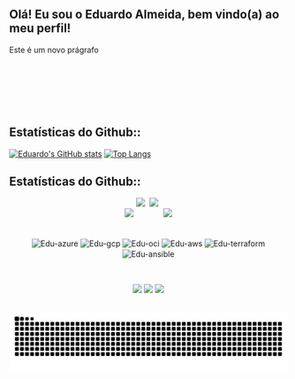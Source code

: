 ## Olá! Eu sou o Eduardo Almeida, bem vindo(a) ao meu perfil!

<p> Este é um novo prágrafo</p><br>

</br>
</br>
</br>
</br>

<h2 align="left">Estatísticas do Github::</h2>


[![Eduardo's GitHub stats](https://github-readme-stats.vercel.app/api?username=eduardoalmeidaf&layout=compact&show_icons=true&theme=transparent&include_all_commits=true&count_private=true&locale=pt-br)](https://github.com/eduardoalmeidaf/github-readme-stats)
[![Top Langs](https://github-readme-stats.vercel.app/api/top-langs/?username=eduardoalmeidaf&layout=compact&card_width=320&langs_count=8&theme=transparent&size_weight=0.5&count_weight=0.5&locale=pt-br)](https://github.com/eduardoalmeidaf/github-readme-stats)



<h2 align="left">Estatísticas do Github::</h2>
<div align="center">
  <a href="https://github.com/eduardoalmeidaf"><img height="145em" src="https://github-readme-stats.vercel.app/api?username=eduardoalmeidaf&show_icons=true&theme=dracula&include_all_commits=true&count_private=true&hide_border=true"></a>&nbsp;
 <a href="https://github.com/eduardoalmeidaf"><img height="145em" src="https://github-readme-stats.vercel.app/api/top-langs/?username=eduardoalmeidaf&layout=compact&langs_count=7&theme=dracula&hide_border=true"></a>&nbsp;
</div>

                                            
<div align="center" style="display: inline_block">
  <img src="https://github-readme-stats.vercel.app/api?username=eduardoalmeidaf&layout=compact&show_icons=true&theme=transparent&include_all_commits=true&count_private=true&locale=pt-br" style="margin-right: 50px;" />
  <img src="https://github-readme-stats.vercel.app/api/top-langs?username=eduardoalmeidaf&layout=compact&langs_count=8&card_width=320&theme=transparent&size_weight=0.5&count_weight=0.5&locale=pt-br" />
</div>

</br>

<div align="center" style="display: inline_block"><br>
  <img align="center" alt="Edu-azure" height="30" width="40" src="https://cdn.jsdelivr.net/gh/devicons/devicon@latest/icons/azure/azure-original.svg">
  <img align="center" alt="Edu-gcp" height="30" width="40" src="https://cdn.jsdelivr.net/gh/devicons/devicon@latest/icons/googlecloud/googlecloud-original.svg">
  <img align="center" alt="Edu-oci" height="30" width="40" src="https://cdn.jsdelivr.net/gh/devicons/devicon@latest/icons/oracle/oracle-original.svg"/>
  <img align="center" alt="Edu-aws" height="30" width="40" src="https://cdn.jsdelivr.net/gh/devicons/devicon@latest/icons/amazonwebservices/amazonwebservices-original-wordmark.svg">
  <img align="center" alt="Edu-terraform" height="30" width="40" src="https://cdn.jsdelivr.net/gh/devicons/devicon@latest/icons/terraform/terraform-original.svg">
  <img align="center" alt="Edu-ansible" height="30" width="40" src="https://cdn.jsdelivr.net/gh/devicons/devicon@latest/icons/ansible/ansible-original.svg">
</div>

##
 
<div align="center" style="display: inline_block"><br>
  <a href = "mailto:eduardoalmeida15499@gmail.com" target="_blank"><img src="https://img.shields.io/badge/Gmail-D14836?style=for-the-badge&logo=gmail&logoColor=white" target="_blank"></a>
  <a href="https://www.linkedin.com/in/eduardo-almeidafilho" target="_blank"><img src="https://img.shields.io/badge/LinkedIn-0077B5?style=for-the-badge&logo=linkedin&logoColor=white" target="_blank"></a> 
  <a href="https://medium.com/@eduardoalmeida15499" target="_blank"><img src="https://img.shields.io/badge/Medium-12100E?style=for-the-badge&logo=medium&logoColor=white" target="_blank"></a>
</div>

##

![Snake animation](https://github.com/eduardoalmeidaf/eduardoalmeidaf/blob/output/github-contribution-grid-snake.svg)
